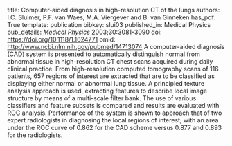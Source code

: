 title: Computer-aided diagnosis in high-resolution CT of the lungs
authors: I.C. Sluimer, P.F. van Waes, M.A. Viergever and B. van Ginneken
has_pdf: True
template: publication
bibkey: slui03
published_in: Medical Physics
pub_details: <i>Medical Physics</i> 2003;30:3081-3090
doi: https://doi.org/10.1118/1.1624771
pmid: http://www.ncbi.nlm.nih.gov/pubmed/14713074
A computer-aided diagnosis (CAD) system is presented to automatically distinguish normal from abnormal tissue in high-resolution CT chest scans acquired during daily clinical practice. From high-resolution computed tomography scans of 116 patients, 657 regions of interest are extracted that are to be classified as displaying either normal or abnormal lung tissue. A principled texture analysis approach is used, extracting features to describe local image structure by means of a multi-scale filter bank. The use of various classifiers and feature subsets is compared and results are evaluated with ROC analysis. Performance of the system is shown to approach that of two expert radiologists in diagnosing the local regions of interest, with an area under the ROC curve of 0.862 for the CAD scheme versus 0.877 and 0.893 for the radiologists.

